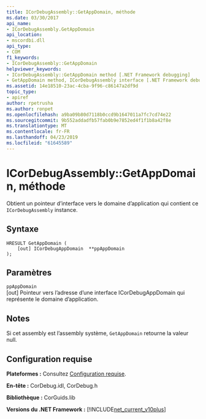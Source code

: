 ```yaml
---
title: ICorDebugAssembly::GetAppDomain, méthode
ms.date: 03/30/2017
api_name:
- ICorDebugAssembly.GetAppDomain
api_location:
- mscordbi.dll
api_type:
- COM
f1_keywords:
- ICorDebugAssembly::GetAppDomain
helpviewer_keywords:
- ICorDebugAssembly::GetAppDomain method [.NET Framework debugging]
- GetAppDomain method, ICorDebugAssembly interface [.NET Framework debugging]
ms.assetid: 14e18510-23ac-4cba-9f96-c86147a2df9d
topic_type:
- apiref
author: rpetrusha
ms.author: ronpet
ms.openlocfilehash: a9ba09b80d7118b0ccd9b1647011a7fc7cd74e22
ms.sourcegitcommit: 9b552addadfb57fab0b9e7852ed4f1f1b8a42f8e
ms.translationtype: MT
ms.contentlocale: fr-FR
ms.lasthandoff: 04/23/2019
ms.locfileid: "61645589"
---
```

# <a name="icordebugassemblygetappdomain-method"></a>ICorDebugAssembly::GetAppDomain, méthode
Obtient un pointeur d’interface vers le domaine d’application qui contient ce `ICorDebugAssembly` instance.  
  
## <a name="syntax"></a>Syntaxe  
  
```  
HRESULT GetAppDomain (  
    [out] ICorDebugAppDomain  **ppAppDomain  
);  
```  
  
## <a name="parameters"></a>Paramètres  
 `ppAppDomain`  
 [out] Pointeur vers l’adresse d’une interface ICorDebugAppDomain qui représente le domaine d’application.  
  
## <a name="remarks"></a>Notes  
 Si cet assembly est l’assembly système, `GetAppDomain` retourne la valeur null.  
  
## <a name="requirements"></a>Configuration requise  
 **Plateformes :** Consultez [Configuration requise](../../../../docs/framework/get-started/system-requirements.md).  
  
 **En-tête :** CorDebug.idl, CorDebug.h  
  
 **Bibliothèque :** CorGuids.lib  
  
 **Versions du .NET Framework :** [!INCLUDE[net_current_v10plus](../../../../includes/net-current-v10plus-md.md)]
